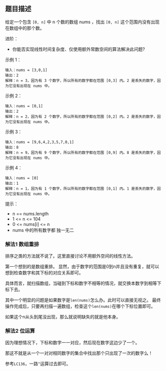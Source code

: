 ## 题目描述
给定一个包含 `[0, n]` 中 n 个数的数组 nums ，找出 `[0, n]` 这个范围内没有出现在数组中的那个数。

进阶：
- 你能否实现线性时间复杂度、仅使用额外常数空间的算法解决此问题?

示例 1：
```
输入：nums = [3,0,1]
输出：2
解释：n = 3，因为有 3 个数字，所以所有的数字都在范围 [0,3] 内。2 是丢失的数字，因为它没有出现在 nums 中。
```
示例 2：
```
输入：nums = [0,1]
输出：2
解释：n = 2，因为有 2 个数字，所以所有的数字都在范围 [0,2] 内。2 是丢失的数字，因为它没有出现在 nums 中。
```
示例 3：
```
输入：nums = [9,6,4,2,3,5,7,0,1]
输出：8
解释：n = 9，因为有 9 个数字，所以所有的数字都在范围 [0,9] 内。8 是丢失的数字，因为它没有出现在 nums 中。
```
示例 4：
```
输入：nums = [0]
输出：1
解释：n = 1，因为有 1 个数字，所以所有的数字都在范围 [0,1] 内。1 是丢失的数字，因为它没有出现在 nums 中。
```

提示：
- n == nums.length
- 1 <= n <= 104
- 0 <= nums[i] <= n
- nums 中的所有数字都 独一无二

### 解法1 数组重排
排序之类的方法就不说了。这里直接讨论不用额外空间的线性方法。

第一个想到的是数组重排。
显然，由于数字的范围是0到n并且没有重复，就可以想到检查数字和其下标的对应关系即可。

具体而言，就扫描数组，当碰到下标和数字不相等的情况，就交换本数字到相等下标下去。

其中一个明显的问题是如果数字是`len(nums)`怎么办。此时可以直接无视之。
最终操作完成后，只要再扫描一遍数组，检查这个`len(nums)`在哪个下标位置即可。

如果这个n从头到尾没出现，那么就说明缺失的就是他本身。

### 解法2 位运算
因为理想情况下，下标和数字一一对应，然后现在数字这边少了一个。

那这不就是从一个一对对相同数字的集合中找出那个只出现了一次的数字么！

参考`LC136`，一路`^`运算过去即可。